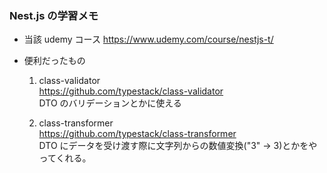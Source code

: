 ### Nest.js の学習メモ

- 当該 udemy コース
  https://www.udemy.com/course/nestjs-t/
- 便利だったもの

  1. class-validator  
     https://github.com/typestack/class-validator  
     DTO のバリデーションとかに使える

  3. class-transformer  
     https://github.com/typestack/class-transformer  
     DTO にデータを受け渡す際に文字列からの数値変換("3" -> 3)とかをやってくれる。
